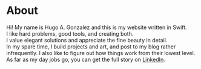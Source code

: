 # About

Hi! My name is Hugo A. Gonzalez and this is my website written in Swift.
<br/>
I like hard problems, good tools, and creating both. 
<br/>
I value elegant solutions and appreciate the fine beauty in detail. 
<br/>
In my spare time, I build projects and art, and post to my blog rather infrequently. I also like to figure out how things work from their lowest level.
<br/>
As far as my day jobs go, you can get the full story on [LinkedIn](https://www.linkedin.com/in/hugo-gonzalez-56041186).
